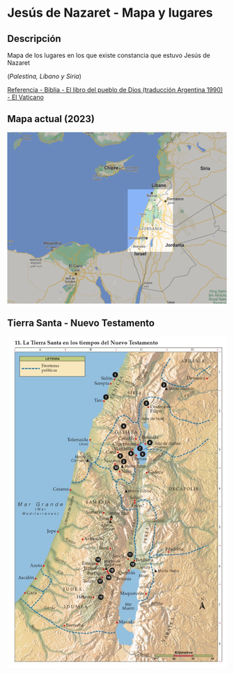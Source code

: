# Jesús de Nazaret - Mapa y lugares

## Descripción
Mapa de los lugares en los que existe constancia que estuvo Jesús de Nazaret

(*Palestina, Líbano y Siria*)

[Referencia - Biblia - El libro del pueblo de Dios (traducción Argentina 1990) - El Vaticano](https://www.vatican.va/archive/ESL0506/_INDEX.HTM)

## Mapa actual (2023)
![2023 - current map](images/2023-current-map.png)

## Tierra Santa - Nuevo Testamento
![Tierra Santa - Nuevo Testamento](images/tierra-santa-nuevo-testamento.png)


